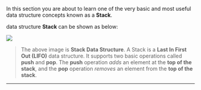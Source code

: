 In this section you are about to learn one of the very basic and most useful data structure concepts known as a **Stack**.

  data structure **Stack** can be shown as below:

 ![](https://www.callicoder.com/assets/images/post/large/java-stack-data-structure.jpg)

 > The above image is **Stack Data Structure**. A Stack is a **Last In First Out (LIFO)** data structure. It supports two basic operations called **push** and **pop**. The **push**  operation *adds* an element at the **top of the stack**, and the **pop** operation *removes* an element from the **top of the stack**.

 ---
